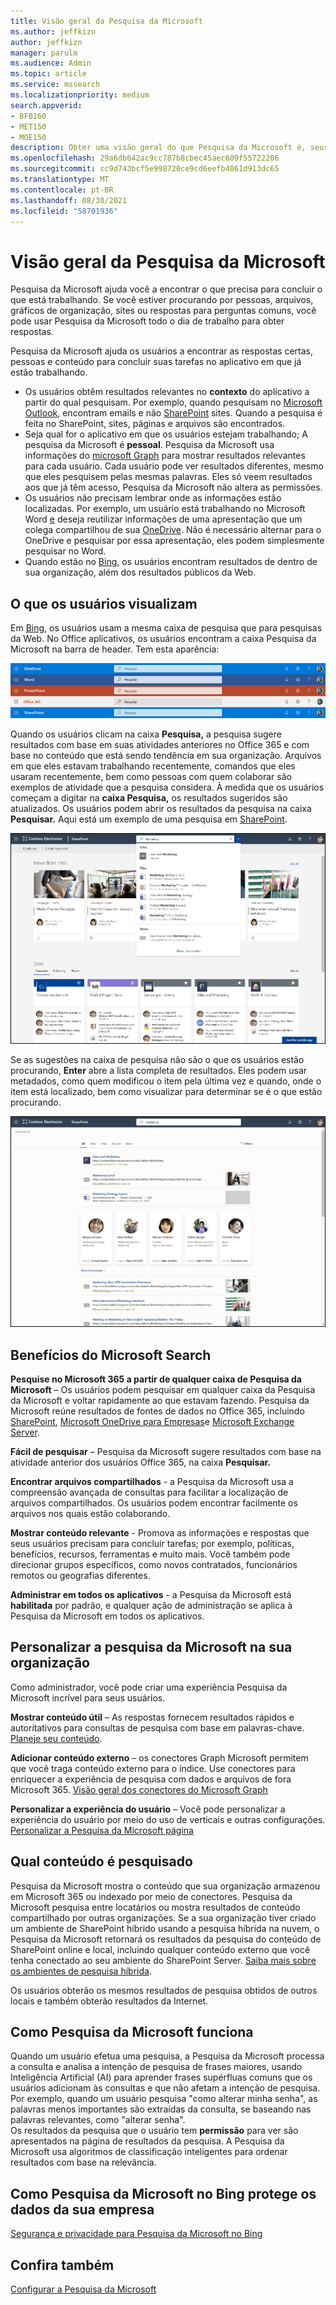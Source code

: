 ```yaml
---
title: Visão geral da Pesquisa da Microsoft
ms.author: jeffkizn
author: jeffkizn
manager: parulm
ms.audience: Admin
ms.topic: article
ms.service: mssearch
ms.localizationpriority: medium
search.appverid:
- BFB160
- MET150
- MOE150
description: Obter uma visão geral do que Pesquisa da Microsoft é, seus benefícios e quais aplicativos suportam Pesquisa da Microsoft.
ms.openlocfilehash: 29a6db642ac9cc787b8cbec45aec609f55722206
ms.sourcegitcommit: cc9d743bcf5e998720ce9cd6eefb4061d913dc65
ms.translationtype: MT
ms.contentlocale: pt-BR
ms.lasthandoff: 08/30/2021
ms.locfileid: "58701936"
---
```

# <a name="overview-of-microsoft-search"></a>Visão geral da Pesquisa da Microsoft

Pesquisa da Microsoft ajuda você a encontrar o que precisa para concluir o que está trabalhando. Se você estiver procurando por pessoas, arquivos, gráficos de organização, sites ou respostas para perguntas comuns, você pode usar Pesquisa da Microsoft todo o dia de trabalho para obter respostas.

Pesquisa da Microsoft ajuda os usuários a encontrar as respostas certas, pessoas e conteúdo para concluir suas tarefas no aplicativo em que já estão trabalhando.

- Os usuários obtêm resultados relevantes no **contexto** do aplicativo a partir do qual pesquisam. Por exemplo, quando pesquisam no [Microsoft Outlook](https://www.microsoft.com/outlook), encontram emails e não [SharePoint](http://sharepoint.com/) sites. Quando a pesquisa é feita no SharePoint, sites, páginas e arquivos são encontrados.
- Seja qual for o aplicativo em que os usuários estejam trabalhando; A pesquisa da Microsoft é **pessoal**. Pesquisa da Microsoft usa informações do [microsoft Graph](https://developer.microsoft.com/graph/) para mostrar resultados relevantes para cada usuário. Cada usuário pode ver resultados diferentes, mesmo que eles pesquisem pelas mesmas palavras. Eles só veem resultados aos que já têm acesso, Pesquisa da Microsoft não altera as permissões.
- Os usuários não precisam lembrar onde as informações estão localizadas. Por exemplo, um usuário está trabalhando no Microsoft Word [e](https://products.office.com/word) deseja reutilizar informações de uma apresentação que um colega compartilhou de sua [OneDrive](https://onedrive.live.com/about/). Não é necessário alternar para o OneDrive e pesquisar por essa apresentação, eles podem simplesmente pesquisar no Word.
- Quando estão no [Bing](https://bing.com), os usuários encontram resultados de dentro de sua organização, além dos resultados públicos da Web.

## <a name="what-users-see"></a>O que os usuários visualizam

Em [Bing](https://bing.com), os usuários usam a mesma caixa de pesquisa que para pesquisas da Web. No Office aplicativos, os usuários encontram a caixa Pesquisa da Microsoft na barra de header. Tem esta aparência:

![Capturas de tela das janelas do aplicativo com Pesquisa da Microsoft caixa na barra de header.](media/Headings_520.png)

Quando os usuários clicam na caixa **Pesquisa,** a pesquisa sugere resultados com base em suas atividades anteriores no Office 365 e com base no conteúdo que está sendo tendência em sua organização. Arquivos em que eles estavam trabalhando recentemente, comandos que eles usaram recentemente, bem como pessoas com quem colaborar são exemplos de atividade que a pesquisa considera. À medida que os usuários começam a digitar na **caixa Pesquisa,** os resultados sugeridos são atualizados. Os usuários podem abrir os resultados da pesquisa na caixa **Pesquisar.** Aqui está um exemplo de uma pesquisa em [SharePoint](http://sharepoint.com/).

![Capturas de tela da caixa Pesquisa da Microsoft com uma consulta e resultados sugeridos.](media/SERP_text_520.png)

Se as sugestões na caixa de pesquisa não são o que os usuários estão procurando, **Enter** abre a lista completa de resultados. Eles podem usar metadados, como quem modificou o item pela última vez e quando, onde o item está localizado, bem como visualizar para determinar se é o que estão procurando.

![Capturas de tela da página Pesquisa da Microsoft resultados.](media/search_box.png)

## <a name="benefits-of-microsoft-search"></a>Benefícios do Microsoft Search

**Pesquise no Microsoft 365 a partir de qualquer caixa de Pesquisa da Microsoft** – Os usuários podem pesquisar em qualquer caixa da Pesquisa da Microsoft e voltar rapidamente ao que estavam fazendo. Pesquisa da Microsoft reúne resultados de fontes de dados no Office 365, incluindo [SharePoint](http://sharepoint.com/), [Microsoft OneDrive para Empresas](https://onedrive.live.com/about/business/)e [Microsoft Exchange Server](https://products.office.com/exchange/microsoft-exchange-server).

**Fácil de pesquisar** – Pesquisa da Microsoft sugere resultados com base na atividade anterior dos usuários Office 365, na caixa **Pesquisar.**

**Encontrar arquivos compartilhados** - a Pesquisa da Microsoft usa a compreensão avançada de consultas para facilitar a localização de arquivos compartilhados. Os usuários podem encontrar facilmente os arquivos nos quais estão colaborando.

**Mostrar conteúdo relevante** - Promova as informações e respostas que seus usuários precisam para concluir tarefas; por exemplo, políticas, benefícios, recursos, ferramentas e muito mais. Você também pode direcionar grupos específicos, como novos contratados, funcionários remotos ou geografias diferentes.

**Administrar em todos os aplicativos** - a Pesquisa da Microsoft está **habilitada** por padrão, e qualquer ação de administração se aplica à Pesquisa da Microsoft em todos os aplicativos.

## <a name="tailoring-microsoft-search-to-your-organization"></a>Personalizar a pesquisa da Microsoft na sua organização

Como administrador, você pode criar uma experiência Pesquisa da Microsoft incrível para seus usuários.

**Mostrar conteúdo útil** – As respostas fornecem resultados rápidos e autoritativos para consultas de pesquisa com base em palavras-chave. [Planeje seu conteúdo](plan-your-content.md).

**Adicionar conteúdo externo** – os conectores Graph Microsoft permitem que você traga conteúdo externo para o índice. Use conectores para enriquecer a experiência de pesquisa com dados e arquivos de fora Microsoft 365. [Visão geral dos conectores do Microsoft Graph](connectors-overview.md)

**Personalizar a experiência do usuário** – Você pode personalizar a experiência do usuário por meio do uso de verticais e outras configurações. [Personalizar a Pesquisa da Microsoft página](customize-search-page.md)

## <a name="what-content-is-searched"></a>Qual conteúdo é pesquisado

Pesquisa da Microsoft mostra o conteúdo que sua organização armazenou em Microsoft 365 ou indexado por meio de conectores. Pesquisa da Microsoft pesquisa entre locatários ou mostra resultados de conteúdo compartilhado por outras organizações. Se a sua organização tiver criado um ambiente de SharePoint híbrido usando a pesquisa híbrida na nuvem, o Pesquisa da Microsoft retornará os resultados da pesquisa do conteúdo de SharePoint online e local, incluindo qualquer conteúdo externo que você tenha conectado ao seu ambiente do SharePoint Server. [Saiba mais sobre os ambientes de pesquisa híbrida](/sharepoint/hybrid/learn-about-cloud-hybrid-search-for-sharepoint).

Os usuários obterão os mesmos resultados de pesquisa obtidos de outros locais e também obterão resultados da Internet.

## <a name="how-microsoft-search-works"></a>Como Pesquisa da Microsoft funciona

Quando um usuário efetua uma pesquisa, a Pesquisa da Microsoft processa a consulta e analisa a intenção de pesquisa de frases maiores, usando Inteligência Artificial (AI) para aprender frases supérfluas comuns que os usuários adicionam às consultas e que não afetam a intenção de pesquisa. Por exemplo, quando um usuário pesquisa "como alterar minha senha", as palavras menos importantes são extraídas da consulta, se baseando nas palavras relevantes, como "alterar senha".  
Os resultados da pesquisa que o usuário tem **permissão** para ver são apresentados na página de resultados da pesquisa. A Pesquisa da Microsoft usa algoritmos de classificação inteligentes para ordenar resultados com base na relevância.

## <a name="how-microsoft-search-in-bing-protects-your-company-data"></a>Como Pesquisa da Microsoft no Bing protege os dados da sua empresa

[Segurança e privacidade para Pesquisa da Microsoft no Bing](security-for-search.md)

## <a name="see-also"></a>Confira também

[Configurar a Pesquisa da Microsoft](setup-microsoft-search.md)
